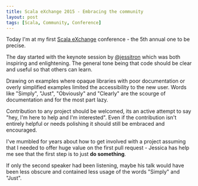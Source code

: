 ```yaml
---
title: Scala eXchange 2015 - Embracing the community
layout: post
tags: [Scala, Community, Conference]
---
```


Today I'm at my first [Scala eXchange](https://skillsmatter.com/conferences/6862-scala-exchange-2015) conference - the 5th annual one to be precise.

The day started with the keynote session by [@jessitron](https://twitter.com/jessitron) which was both inspiring and enlightening. The general tone being that code should be clear and useful so that others can learn.

Drawing on examples where opaque libraries with poor documentation or overly simplified examples limited the accessibility to the new user. Words like "Simply", "Just", "Obviously" and "Clearly" are the scourge of documentation and for the most part lazy.

Contribution to any project should be welcomed, its an active attempt to say "hey, I'm here to help and I'm interested". Even if the contribution isn't entirely helpful or needs polishing it should still be embraced and encouraged.

I've mumbled for years about how to get involved with a project assuming that I needed to offer huge value on the first pull request - Jessica has help me see that the first step is to just **do something**.

If only the second speaker had been listening, maybe his talk would have been less obscure and contained less usage of the words "Simply" and "Just".
